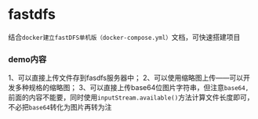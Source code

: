 # fastdfs
结合`docker建立fastDFS单机版（docker-compose.yml）`文档，可快速搭建项目

### demo内容
1、可以直接上传文件存到fasdfs服务器中；
2、可以使用缩略图上传——可以开发多种规格的缩略图；
3、可以直接上传base64位图片字符串，但注意`base64,`前面的内容不能要，同时使用`inputStream.available()`方法计算文件长度即可，不必把`base64`转化为图片再转为注
